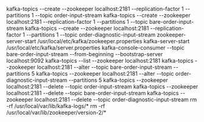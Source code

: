 kafka-topics --create --zookeeper localhost:2181 --replication-factor 1 --partitions 1 --topic order-input-stream
kafka-topics --create --zookeeper localhost:2181 --replication-factor 1 --partitions 1 --topic bare-order-input-stream
kafka-topics --create --zookeeper localhost:2181 --replication-factor 1 --partitions 1 --topic order-diagnostic-input-stream
zookeeper-server-start /usr/local/etc/kafka/zookeeper.properties
kafka-server-start /usr/local/etc/kafka/server.properties
kafka-console-consumer --topic bare-order-input-stream --from-beginning --bootstrap-server localhost:9092
kafka-topics --list --zookeeper localhost:2181
kafka-topics --zookeeper localhost:2181 --alter --topic bare-order-input-stream --partitions 5
kafka-topics --zookeeper localhost:2181 --alter --topic order-diagnostic-input-stream --partitions 5
kafka-topics --zookeeper localhost:2181 --delete --topic order-input-stream
kafka-topics --zookeeper localhost:2181 --delete --topic bare-order-input-stream
kafka-topics --zookeeper localhost:2181 --delete --topic order-diagnostic-input-stream
rm -rf /usr/local/var/lib/kafka-logs/*
rm -rf /usr/local/var/lib/zookeeper/version-2/*
